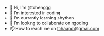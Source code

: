 - 👋 Hi, I’m @tohenggg
- 👀 I’m interested in coding
- 🌱 I’m currently learning phython
- 💞️ I’m looking to collaborate on ngoding
- 📫 How to reach me on tohaapdi@gmail.com

<!---
tohenggg/tohenggg is a ✨ special ✨ repository because its `README.md` (this file) appears on your GitHub profile.
You can click the Preview link to take a look at your changes.
--->
